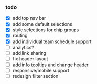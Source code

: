 ### todo

- [x] add top nav bar
- [x] add some default selections
- [x] style selections for chip groups
- [x] routing
- [x] add individual team schedule support
- [ ] analytics?
- [ ] add link sharing
- [ ] fix header layout
- [ ] add info tooltips and change header
- [ ] responsive/mobile support
- [ ] redesign filter section
